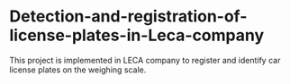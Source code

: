 # Detection-and-registration-of-license-plates-in-Leca-company
This project is implemented in LECA company to register and identify car license plates on the weighing scale.
